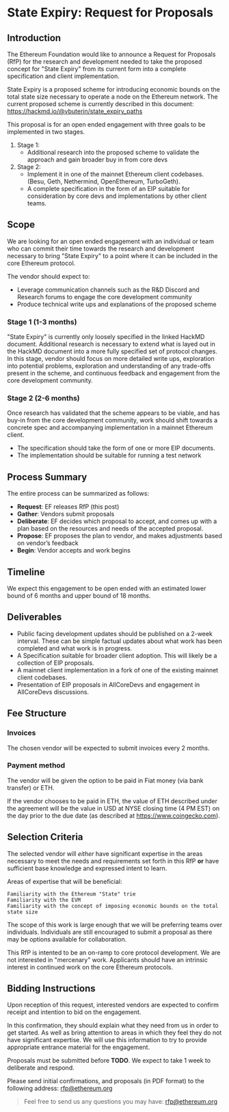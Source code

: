 # State Expiry: Request for Proposals

## Introduction

The Ethereum Foundation would like to announce a Request for Proposals (RfP) for the research and development needed to take the proposed concept for "State Expiry" from its current form into a complete specification and client implementation.

State Expiry is a proposed scheme for introducing economic bounds on the total state size necessary to operate a node on the Ethereum network. The current proposed scheme is currently described in this document: https://hackmd.io/@vbuterin/state_expiry_paths

This proposal is for an open ended engagement with three goals to be implemented in two stages.

1. Stage 1:
    - Additional research into the proposed scheme to validate the approach and gain broader buy in from core devs
2. Stage 2:
    - Implement it in one of the mainnet Ethereum client codebases. (Besu, Geth, Nethermind, OpenEthereum, TurboGeth).
    - A complete specification in the form of an EIP suitable for consideration by core devs and implementations by other client teams.

## Scope

We are looking for an open ended engagement with an individual or team who can commit their time towards the research and development necessary to bring "State Expiry" to a point where it can be included in the core Ethereum protocol.

The vendor should expect to:

- Leverage communication channels such as the R&D Discord and Research forums to engage the core development community
- Produce technical write ups and explanations of the proposed scheme


### Stage 1 (1-3 months)

"State Expiry" is currently only loosely specified in the linked HackMD document. Additional research is necessary to extend what is layed out in the HackMD document into a more fully specified set of protocol changes.  In this stage, vendor should focus on more detailed write ups, exploration into potential problems, exploration and understanding of any trade-offs present in the scheme, and continuous feedback and engagement from the core development community.


### Stage 2 (2-6 months)

Once research has validated that the scheme appears to be viable, and has buy-in from the core development community, work should shift towards a concrete spec and accompanying implementation in a mainnet Ethereum client.  

- The specification should take the form of one or more EIP documents.  
- The implementation should be suitable for running a test network

    
## Process Summary

The entire process can be summarized as follows:

- **Request**: EF releases RfP (this post)
- **Gather**: Vendors submit proposals
- **Deliberate**: EF decides which proposal to accept, and comes up with a plan based on the resources and needs of the accepted proposal.
- **Propose**: EF proposes the plan to vendor, and makes adjustments based on vendor’s feedback
- **Begin**: Vendor accepts and work begins


## Timeline

We expect this engagement to be open ended with an estimated lower bound of 6 months and upper bound of 18 months.


## Deliverables

- Public facing development updates should be published on a 2-week interval.  These can be simple factual updates about what work has been completed and what work is in progress.
- A Specification suitable for broader client adoption.  This will likely be a collection of EIP proposals.
- A mainnet client implementation in a fork of one of the existing mainnet client codebases.
- Presentation of EIP proposals in AllCoreDevs and engagement in AllCoreDevs discussions.


## Fee Structure

### Invoices

The chosen vendor will be expected to submit invoices every 2 months.


### Payment method

The vendor will be given the option to be paid in Fiat money (via bank transfer) or ETH.

If the vendor chooses to be paid in ETH, the value of ETH described under the agreement will be the value in USD at NYSE closing time (4 PM EST) on the day prior to the due date (as described at https://www.coingecko.com).

## Selection Criteria

The selected vendor will *either* have significant expertise in the areas necessary to meet the needs and requirements set forth in this RfP **or** have sufficient base knowledge and expressed intent to learn. 

Areas of expertise that will be beneficial:

```
Familiarity with the Ethereum "State" trie
Familiarity with the EVM
Familiarity with the concept of imposing economic bounds on the total state size
```

The scope of this work is large enough that we will be preferring teams over individuals. Individuals are still encouraged to submit a proposal as there may be options available for collaboration.

This RfP is intented to be an on-ramp to core protocol development.  We are not interested in "mercenary" work.  Applicants should have an intrinsic interest in continued work on the core Ethereum protocols.


## Bidding Instructions


Upon reception of this request, interested vendors are expected to confirm receipt and intention to bid on the engagement.

In this confirmation, they should explain what they need from us in order to get started. As well as bring attention to areas in which they feel they do not have significant expertise. We will use this information to try to provide appropriate entrance material for the engagement.

Proposals must be submitted before **TODO**. We expect to take 1 week to deliberate and respond.

Please send initial confirmations, and proposals (in PDF format) to the following address: rfp@ethereum.org

> Feel free to send us any questions you may have: rfp@ethereum.org
